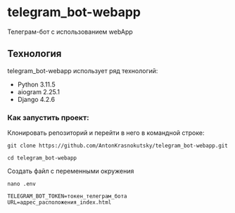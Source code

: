 # telegram_bot-webapp
Телеграм-бот с использованием webApp

## Технология
telegram_bot-webapp использует ряд технологий:
- Python 3.11.5
- aiogram 2.25.1
- Django 4.2.6

### Как запустить проект:

Клонировать репозиторий и перейти в него в командной строке:

```
git clone https://github.com/AntonKrasnokutsky/telegram_bot-webapp.git
```

```
cd telegram_bot-webapp
```

Создать файл с переменными окружения

```
nano .env
```
```
TELEGRAM_BOT_TOKEN=токен_телеграм_бота
URL=адрес_расположения_index.html
```